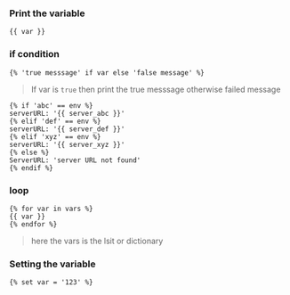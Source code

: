 ### Print the variable
``` jinja
{{ var }}
```
### if condition
``` jinja
{% 'true messsage' if var else 'false message' %}
```
> If var is `true` then print the true messsage otherwise failed message

``` jinja
{% if 'abc' == env %}
serverURL: '{{ server_abc }}'
{% elif 'def' == env %}
serverURL: '{{ server_def }}'
{% elif 'xyz' == env %}
serverURL: '{{ server_xyz }}'
{% else %}
ServerURL: 'server URL not found'
{% endif %}
```


### loop 
``` jinja
{% for var in vars %}
{{ var }}
{% endfor %}
```
> here the vars is the lsit or dictionary


### Setting the variable
``` jinja
{% set var = '123' %}
```

